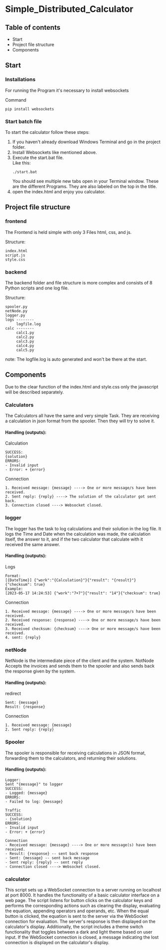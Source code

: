 # Simple_Distributed_Calculator

## Table of contents

- Start
- Project file structure
- Components

## Start

### Installations

For running the Program it's necessary to install websockets

Command

```
pip install websockets
```

### Start batch file

To start the calculator follow these steps:

1. If you haven't already download Windows Terminal and go in the project folder.
2. Install Websockets like mentioned above.
3. Execute the start.bat file. <br>
   Like this: <br>
    ```
    ./start.bat
    ```
   You should see multiple new tabs open in your Terminal window. These are the different Programs. They are also
   labeled on the top in the title.
4. open the index.html and enjoy you calculator.

## Project file structure

### frontend

The Frontend is held simple with only 3 Files html, css, and js.

Structure:

```
index.html
script.js
style.css
```

### backend

The backend folder and file structure is more complex and consists of 8 Python scripts and one log file.

Structure:

```
spooler.py
netNode.py
logger.py
logs --------
     logfile.log
calc --------
     calc1.py
     calc2.py
     calc3.py
     calc4.py
     calc5.py
```

note: The logfile.log is auto generated and won't be there at the start.

## Components

Due to the clear function of the index.html and style.css only the javascript will be described separately.

### Calculators

The Calculators all have the same and very simple Task. They are receiving a calculation in json format from the
spooler. Then they will try to solve it.

#### Handling (outputs):

Calculation

```
SUCCESS:
{solution}
ERRORS:
- Invalid input
- Error: + {error}
```

Connection

```
1. Received message: {message} ----> One or more message/s have been received.
2. Sent reply: {reply} ----> The solution of the calculator got sent back.
3. Connection closed ----> Websocket closed.
```

### logger

The logger has the task to log calculations and their solution in the log file.
It logs the Time and Date when the calculation was made, the calculation itself, the answer to it, and if the two
calculator that calculate with it received the same answer.

#### Handling (outputs):

Logs

```
Format:
[{DateTime}] {"work":"{Calculation}"}{"result": "{result}"}{"checksum": true}
Example:
[2023-05-17 14:24:53] {"work":"7+7"}{"result": "14"}{"checksum": true}
```

Connection

```
1. Received message: {message} ----> One or more message/s have been received.
2. Received response: {response} ----> One or more message/s have been received.
3. Received checksum: {checksum} ----> One or more message/s have been received.
4. sent: {reply}
```

### netNode

NetNode is the intermediate piece of the client and the system.
NotNode Accepts the invoices and sends them to the spooler and also sends back the response given by the system.

#### Handling (outputs):

redirect

```
Sent: {message}
Result: {response}
```

Connection

```
1. Received message: {message}
2. Sent reply: {reply}
```

### Spooler

The spooler is responsible for receiving calculations in JSON format, forwarding them to the calculators, and returning
their solutions.

#### Handling (outputs):

```
Logger:
Sent "{message}" to logger
SUCCESS:
- Logged: {message}
ERRORS:
- Failed to log: {message}

Traffic
SUCCESS:
- {solution}
ERRORS:
- Invalid input
- Error: + {error}

Connection
- Received message: {message} ----> One or more message(s) have been received.
- Result: {response} -- sent back response
- Sent: {message} -- sent back message
- Sent reply: {reply} -- sent reply
- Connection closed ----> Websocket closed.
```

### calculator

This script sets up a WebSocket connection to a server running on localhost at port 8000. It handles the functionality
of a basic calculator interface on a web page. The script listens for button clicks on the calculator keys and performs
the corresponding actions such as clearing the display, evaluating the equation, appending operators and operands, etc.
When the equal button is clicked, the equation is sent to the server via the WebSocket connection for evaluation. The
server's response is then displayed on the calculator's display. Additionally, the script includes a theme switch
functionality that toggles between a dark and light theme based on user input. If the WebSocket connection is closed, a
message indicating the lost connection is displayed on the calculator's display.